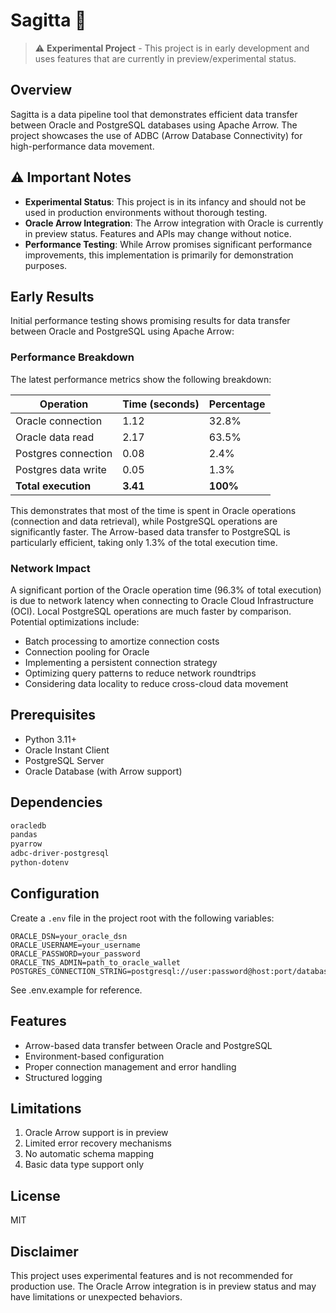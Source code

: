 # Sagitta 🏹

> ⚠️ **Experimental Project** - This project is in early development and uses features that are currently in preview/experimental status.

## Overview

Sagitta is a data pipeline tool that demonstrates efficient data transfer between Oracle and PostgreSQL databases using Apache Arrow. The project showcases the use of ADBC (Arrow Database Connectivity) for high-performance data movement.

## ⚠️ Important Notes

- **Experimental Status**: This project is in its infancy and should not be used in production environments without thorough testing.
- **Oracle Arrow Integration**: The Arrow integration with Oracle is currently in preview status. Features and APIs may change without notice.
- **Performance Testing**: While Arrow promises significant performance improvements, this implementation is primarily for demonstration purposes.

## Early Results

Initial performance testing shows promising results for data transfer between Oracle and PostgreSQL using Apache Arrow:

### Performance Breakdown

The latest performance metrics show the following breakdown:

| Operation           | Time (seconds) | Percentage |
|---------------------|----------------|------------|
| Oracle connection   | 1.12           | 32.8%      |
| Oracle data read    | 2.17           | 63.5%      |
| Postgres connection | 0.08           | 2.4%       |
| Postgres data write | 0.05           | 1.3%       |
| **Total execution** | **3.41**       | **100%**   |

This demonstrates that most of the time is spent in Oracle operations (connection and data retrieval), while PostgreSQL operations are significantly faster. The Arrow-based data transfer to PostgreSQL is particularly efficient, taking only 1.3% of the total execution time.

### Network Impact

A significant portion of the Oracle operation time (96.3% of total execution) is due to network latency when connecting to Oracle Cloud Infrastructure (OCI). Local PostgreSQL operations are much faster by comparison. Potential optimizations include:

- Batch processing to amortize connection costs
- Connection pooling for Oracle
- Implementing a persistent connection strategy
- Optimizing query patterns to reduce network roundtrips
- Considering data locality to reduce cross-cloud data movement

## Prerequisites

- Python 3.11+
- Oracle Instant Client
- PostgreSQL Server
- Oracle Database (with Arrow support)

## Dependencies

```bash
oracledb
pandas
pyarrow
adbc-driver-postgresql
python-dotenv
```

## Configuration

Create a `.env` file in the project root with the following variables:

```env
ORACLE_DSN=your_oracle_dsn
ORACLE_USERNAME=your_username
ORACLE_PASSWORD=your_password
ORACLE_TNS_ADMIN=path_to_oracle_wallet
POSTGRES_CONNECTION_STRING=postgresql://user:password@host:port/database
```

See .env.example for reference.

## Features

- Arrow-based data transfer between Oracle and PostgreSQL
- Environment-based configuration
- Proper connection management and error handling
- Structured logging

## Limitations

1. Oracle Arrow support is in preview
2. Limited error recovery mechanisms
3. No automatic schema mapping
4. Basic data type support only

## License

MIT

## Disclaimer

This project uses experimental features and is not recommended for production use. The Oracle Arrow integration is in preview status and may have limitations or unexpected behaviors.
